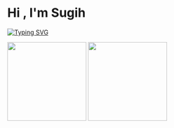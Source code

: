 <h1><b>Hi , I'm Sugih </b><picture></h1>

<p>
        <a href="https://git.io/typing-svg"><img src="https://readme-typing-svg.demolab.com?font=Fira+Code&pause=1&width=435&lines=Welcome;Selamat+Datang;Wilujeung+Sumping" alt="Typing SVG"/>
        </a>
</p>
<p>
        <img height="180em" src="https://github-readme-stats-eight-theta.vercel.app/api?username=smgalih19&show_icons=true&theme=algolia&include_all_commits=true&count_private=true"/>
        <img height="180em" src="https://github-readme-stats-eight-theta.vercel.app/api/top-langs/?username=smgalih19&layout=compact&langs_count=8&theme=algolia"/>
</p>
